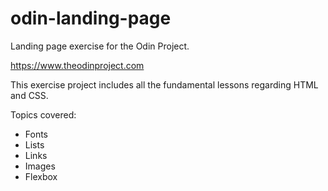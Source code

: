 # odin-landing-page
Landing page exercise for the Odin Project.

https://www.theodinproject.com

This exercise project includes all the fundamental lessons regarding HTML and CSS. 

Topics covered:
- Fonts
- Lists
- Links
- Images
- Flexbox